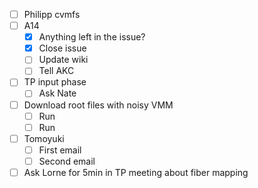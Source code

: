 - [ ] Philipp cvmfs
- [ ] A14
  - [x] Anything left in the issue?
  - [x] Close issue
  - [ ] Update wiki
  - [ ] Tell AKC
- [ ] TP input phase
  - [ ] Ask Nate
- [ ] Download root files with noisy VMM
  - [ ] Run 
  - [ ] Run
- [ ] Tomoyuki
  - [ ] First email
  - [ ] Second email
- [ ] Ask Lorne for 5min in TP meeting about fiber mapping
